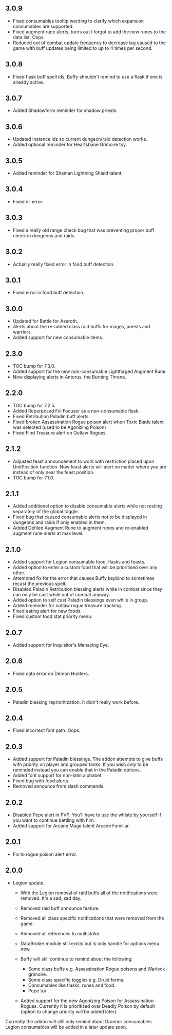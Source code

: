## 3.0.9
* Fixed consumables tooltip wording to clarify which expansion consumables are supported.
* Fixed augment rune alerts, turns out I forgot to add the new runes to the data list. Oops.
* Reduced out of combat update frequency to decrease lag caused to the game with buff updates being limited to up to 4 times per second.

## 3.0.8
* Fixed flask buff spell ids, Buffy shouldn't remind to use a flask if one is already active.

## 3.0.7
* Added Shadowform reminder for shadow priests.

## 3.0.6
* Updated instance ids so current dungeon/raid detection works.
* Added optional reminder for Heartsbane Grimoire toy.

## 3.0.5
* Added reminder for Shaman Lightning Shield talent.

## 3.0.4
* Fixed nil error.

## 3.0.3
* Fixed a really old range check bug that was preventing proper buff check in dungeons and raids.

## 3.0.2
* Actually really fixed error in food buff detection.

## 3.0.1
* Fixed error in food buff detection.

## 3.0.0
* Updated for Battle for Azeroth.
* Alerts about the re-added class raid buffs for mages, priests and warriors.
* Added support for new consumable items.

## 2.3.0
* TOC bump for 7.3.0.
* Added support for the new non-consumable Lightforged Augment Rune.
* Now displaying alerts in Antorus, the Burning Throne.

## 2.2.0
* TOC bump for 7.2.5.
* Added Repurposed Fel Focuser as a non-consumable flask.
* Fixed Retribution Paladin buff alerts.
* Fixed broken Assassination Rogue poison alert when Toxic Blade talent was selected (used to be Agonizing Poison)
* Fixed Find Treasure alert on Outlaw Rogues.

## 2.1.2
* Adjusted feast announcement to work with restriction placed upon UnitPosition function. Now feast alerts will alert no matter where you are instead of only near the feast position.
* TOC bump for 7.1.0.

## 2.1.1
* Added additional option to disable consumable alerts while not resting separately of the global toggle.
* Fixed bug that caused consumable alerts not to be displayed in dungeons and raids if only enabled in them.
* Added Defiled Augment Rune to augment runes and re-enabled augment rune alerts at max level.

## 2.1.0
* Added support for Legion consumable food, flasks and feasts.
* Added option to enter a custom food that will be prioritised over any other.
* Attempted fix for the error that causes Buffy keybind to sometimes recast the previous spell.
* Disabled Paladin Retribution blessing alerts while in combat since they can only be cast while out of combat anyway.
* Added option to self cast Paladin blessings even while in group.
* Added reminder for outlaw rogue treasure tracking.
* Fixed eating alert for new foods.
* Fixed custom food stat priority menu.

## 2.0.7
* Added support for Inquisitor's Menacing Eye.

## 2.0.6
* Fixed data error on Demon Hunters.

## 2.0.5
* Paladin blessing reprioritization. It didn't really work before.

## 2.0.4
* Fixed incorrect font path. Oops.

## 2.0.3
* Added support for Paladin blessings. The addon attempts to give buffs with priority on player and grouped tanks. If you wish only to be reminded instead you can enable that in the Paladin options.
* Added font support for non-latin alphabet.
* Fixed bug with food alerts.
* Removed announce from slash commands.

## 2.0.2
* Disabled Pepe alert in PVP. You'll have to use the whiste by yourself if you want to continue battling with him.
* Added support for Arcane Mage talent Arcane Familiar.

## 2.0.1
* Fix to rogue poison alert error.

## 2.0.0 
* Legion update.
	* With the Legion removal of raid buffs all of the notifications were removed. It's a sad, sad day.
	* Removed raid buff announce feature.
	* Removed all class specific notifications that were removed from the game.
	* Removed all references to multistrike.
	* DataBroker module still exists but is only handle for options menu now.
	
	* Buffy will still continue to remind about the following:
		* Some class buffs e.g. Assassination Rogue poisons and Warlock grimoire.
		* Some class specific toggles e.g. Druid forms.
		* Consumables like flasks, runes and food.
		* Pepe \o/
	* Added support for the new Agonizing Poison for Assassination Rogues. Currently it is prioritised over Deadly Poison by default (option to change priority will be added later).
	
Currently the addon will still only remind about Draenor consumables. Legion consumables will be added in a later update soon.